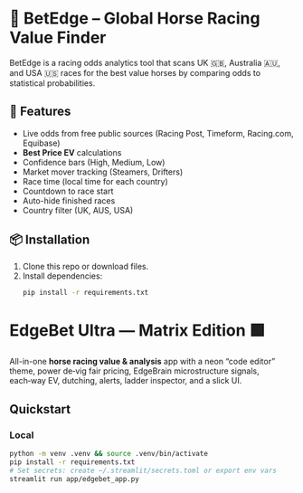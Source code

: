 # 🐎 BetEdge – Global Horse Racing Value Finder

BetEdge is a racing odds analytics tool that scans UK 🇬🇧, Australia 🇦🇺, and USA 🇺🇸 races for the best value horses by comparing odds to statistical probabilities.

## 🌟 Features
- Live odds from free public sources (Racing Post, Timeform, Racing.com, Equibase)
- **Best Price EV** calculations
- Confidence bars (High, Medium, Low)
- Market mover tracking (Steamers, Drifters)
- Race time (local time for each country)
- Countdown to race start
- Auto-hide finished races
- Country filter (UK, AUS, USA)

## 📦 Installation
1. Clone this repo or download files.
2. Install dependencies:
   ```bash
   pip install -r requirements.txt

# EdgeBet Ultra — Matrix Edition 🟩

All-in-one **horse racing value & analysis** app with a neon “code editor” theme,
power de‑vig fair pricing, EdgeBrain microstructure signals, each‑way EV, dutching,
alerts, ladder inspector, and a slick UI.

## Quickstart

### Local
```bash
python -m venv .venv && source .venv/bin/activate
pip install -r requirements.txt
# Set secrets: create ~/.streamlit/secrets.toml or export env vars
streamlit run app/edgebet_app.py
